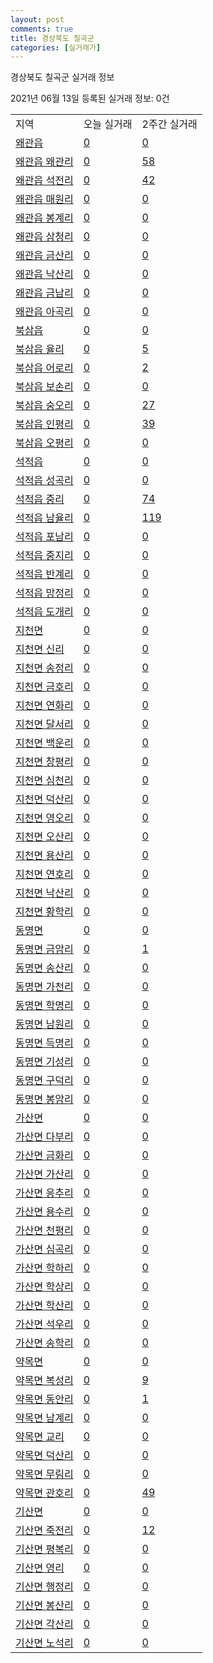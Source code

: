 ```yaml
---
layout: post
comments: true
title: 경상북도 칠곡군
categories: [실거래가]
---
```


경상북도 칠곡군 실거래 정보

2021년 06월 13일 등록된 실거래 정보: 0건


<table class="sortable">
  <tr>
    <td>지역</td>
    <td>오늘 실거래</td>
    <td>2주간 실거래</td>
  </tr>

  
  <tr class="item">
    <td><a href="4785025000.html">왜관읍</a></td>
    <td><a href="4785025000.html">0</a></td>
    <td><a href="4785025000.html">0</a></td>
  </tr>
    

  <tr class="item">
    <td><a href="4785025021.html">왜관읍 왜관리</a></td>
    <td><a href="4785025021.html">0</a></td>
    <td><a href="4785025021.html">58</a></td>
  </tr>
    

  <tr class="item">
    <td><a href="4785025022.html">왜관읍 석전리</a></td>
    <td><a href="4785025022.html">0</a></td>
    <td><a href="4785025022.html">42</a></td>
  </tr>
    

  <tr class="item">
    <td><a href="4785025023.html">왜관읍 매원리</a></td>
    <td><a href="4785025023.html">0</a></td>
    <td><a href="4785025023.html">0</a></td>
  </tr>
    

  <tr class="item">
    <td><a href="4785025024.html">왜관읍 봉계리</a></td>
    <td><a href="4785025024.html">0</a></td>
    <td><a href="4785025024.html">0</a></td>
  </tr>
    

  <tr class="item">
    <td><a href="4785025025.html">왜관읍 삼청리</a></td>
    <td><a href="4785025025.html">0</a></td>
    <td><a href="4785025025.html">0</a></td>
  </tr>
    

  <tr class="item">
    <td><a href="4785025026.html">왜관읍 금산리</a></td>
    <td><a href="4785025026.html">0</a></td>
    <td><a href="4785025026.html">0</a></td>
  </tr>
    

  <tr class="item">
    <td><a href="4785025027.html">왜관읍 낙산리</a></td>
    <td><a href="4785025027.html">0</a></td>
    <td><a href="4785025027.html">0</a></td>
  </tr>
    

  <tr class="item">
    <td><a href="4785025028.html">왜관읍 금남리</a></td>
    <td><a href="4785025028.html">0</a></td>
    <td><a href="4785025028.html">0</a></td>
  </tr>
    

  <tr class="item">
    <td><a href="4785025029.html">왜관읍 아곡리</a></td>
    <td><a href="4785025029.html">0</a></td>
    <td><a href="4785025029.html">0</a></td>
  </tr>
    

  <tr class="item">
    <td><a href="4785025300.html">북삼읍</a></td>
    <td><a href="4785025300.html">0</a></td>
    <td><a href="4785025300.html">0</a></td>
  </tr>
    

  <tr class="item">
    <td><a href="4785025321.html">북삼읍 율리</a></td>
    <td><a href="4785025321.html">0</a></td>
    <td><a href="4785025321.html">5</a></td>
  </tr>
    

  <tr class="item">
    <td><a href="4785025322.html">북삼읍 어로리</a></td>
    <td><a href="4785025322.html">0</a></td>
    <td><a href="4785025322.html">2</a></td>
  </tr>
    

  <tr class="item">
    <td><a href="4785025323.html">북삼읍 보손리</a></td>
    <td><a href="4785025323.html">0</a></td>
    <td><a href="4785025323.html">0</a></td>
  </tr>
    

  <tr class="item">
    <td><a href="4785025324.html">북삼읍 숭오리</a></td>
    <td><a href="4785025324.html">0</a></td>
    <td><a href="4785025324.html">27</a></td>
  </tr>
    

  <tr class="item">
    <td><a href="4785025325.html">북삼읍 인평리</a></td>
    <td><a href="4785025325.html">0</a></td>
    <td><a href="4785025325.html">39</a></td>
  </tr>
    

  <tr class="item">
    <td><a href="4785025326.html">북삼읍 오평리</a></td>
    <td><a href="4785025326.html">0</a></td>
    <td><a href="4785025326.html">0</a></td>
  </tr>
    

  <tr class="item">
    <td><a href="4785025600.html">석적읍</a></td>
    <td><a href="4785025600.html">0</a></td>
    <td><a href="4785025600.html">0</a></td>
  </tr>
    

  <tr class="item">
    <td><a href="4785025621.html">석적읍 성곡리</a></td>
    <td><a href="4785025621.html">0</a></td>
    <td><a href="4785025621.html">0</a></td>
  </tr>
    

  <tr class="item">
    <td><a href="4785025622.html">석적읍 중리</a></td>
    <td><a href="4785025622.html">0</a></td>
    <td><a href="4785025622.html">74</a></td>
  </tr>
    

  <tr class="item">
    <td><a href="4785025623.html">석적읍 남율리</a></td>
    <td><a href="4785025623.html">0</a></td>
    <td><a href="4785025623.html">119</a></td>
  </tr>
    

  <tr class="item">
    <td><a href="4785025624.html">석적읍 포남리</a></td>
    <td><a href="4785025624.html">0</a></td>
    <td><a href="4785025624.html">0</a></td>
  </tr>
    

  <tr class="item">
    <td><a href="4785025625.html">석적읍 중지리</a></td>
    <td><a href="4785025625.html">0</a></td>
    <td><a href="4785025625.html">0</a></td>
  </tr>
    

  <tr class="item">
    <td><a href="4785025626.html">석적읍 반계리</a></td>
    <td><a href="4785025626.html">0</a></td>
    <td><a href="4785025626.html">0</a></td>
  </tr>
    

  <tr class="item">
    <td><a href="4785025627.html">석적읍 망정리</a></td>
    <td><a href="4785025627.html">0</a></td>
    <td><a href="4785025627.html">0</a></td>
  </tr>
    

  <tr class="item">
    <td><a href="4785025628.html">석적읍 도개리</a></td>
    <td><a href="4785025628.html">0</a></td>
    <td><a href="4785025628.html">0</a></td>
  </tr>
    

  <tr class="item">
    <td><a href="4785031000.html">지천면</a></td>
    <td><a href="4785031000.html">0</a></td>
    <td><a href="4785031000.html">0</a></td>
  </tr>
    

  <tr class="item">
    <td><a href="4785031036.html">지천면 신리</a></td>
    <td><a href="4785031036.html">0</a></td>
    <td><a href="4785031036.html">0</a></td>
  </tr>
    

  <tr class="item">
    <td><a href="4785031037.html">지천면 송정리</a></td>
    <td><a href="4785031037.html">0</a></td>
    <td><a href="4785031037.html">0</a></td>
  </tr>
    

  <tr class="item">
    <td><a href="4785031038.html">지천면 금호리</a></td>
    <td><a href="4785031038.html">0</a></td>
    <td><a href="4785031038.html">0</a></td>
  </tr>
    

  <tr class="item">
    <td><a href="4785031039.html">지천면 연화리</a></td>
    <td><a href="4785031039.html">0</a></td>
    <td><a href="4785031039.html">0</a></td>
  </tr>
    

  <tr class="item">
    <td><a href="4785031040.html">지천면 달서리</a></td>
    <td><a href="4785031040.html">0</a></td>
    <td><a href="4785031040.html">0</a></td>
  </tr>
    

  <tr class="item">
    <td><a href="4785031041.html">지천면 백운리</a></td>
    <td><a href="4785031041.html">0</a></td>
    <td><a href="4785031041.html">0</a></td>
  </tr>
    

  <tr class="item">
    <td><a href="4785031042.html">지천면 창평리</a></td>
    <td><a href="4785031042.html">0</a></td>
    <td><a href="4785031042.html">0</a></td>
  </tr>
    

  <tr class="item">
    <td><a href="4785031043.html">지천면 심천리</a></td>
    <td><a href="4785031043.html">0</a></td>
    <td><a href="4785031043.html">0</a></td>
  </tr>
    

  <tr class="item">
    <td><a href="4785031044.html">지천면 덕산리</a></td>
    <td><a href="4785031044.html">0</a></td>
    <td><a href="4785031044.html">0</a></td>
  </tr>
    

  <tr class="item">
    <td><a href="4785031045.html">지천면 영오리</a></td>
    <td><a href="4785031045.html">0</a></td>
    <td><a href="4785031045.html">0</a></td>
  </tr>
    

  <tr class="item">
    <td><a href="4785031046.html">지천면 오산리</a></td>
    <td><a href="4785031046.html">0</a></td>
    <td><a href="4785031046.html">0</a></td>
  </tr>
    

  <tr class="item">
    <td><a href="4785031047.html">지천면 용산리</a></td>
    <td><a href="4785031047.html">0</a></td>
    <td><a href="4785031047.html">0</a></td>
  </tr>
    

  <tr class="item">
    <td><a href="4785031048.html">지천면 연호리</a></td>
    <td><a href="4785031048.html">0</a></td>
    <td><a href="4785031048.html">0</a></td>
  </tr>
    

  <tr class="item">
    <td><a href="4785031049.html">지천면 낙산리</a></td>
    <td><a href="4785031049.html">0</a></td>
    <td><a href="4785031049.html">0</a></td>
  </tr>
    

  <tr class="item">
    <td><a href="4785031050.html">지천면 황학리</a></td>
    <td><a href="4785031050.html">0</a></td>
    <td><a href="4785031050.html">0</a></td>
  </tr>
    

  <tr class="item">
    <td><a href="4785032000.html">동명면</a></td>
    <td><a href="4785032000.html">0</a></td>
    <td><a href="4785032000.html">0</a></td>
  </tr>
    

  <tr class="item">
    <td><a href="4785032030.html">동명면 금암리</a></td>
    <td><a href="4785032030.html">0</a></td>
    <td><a href="4785032030.html">1</a></td>
  </tr>
    

  <tr class="item">
    <td><a href="4785032031.html">동명면 송산리</a></td>
    <td><a href="4785032031.html">0</a></td>
    <td><a href="4785032031.html">0</a></td>
  </tr>
    

  <tr class="item">
    <td><a href="4785032032.html">동명면 가천리</a></td>
    <td><a href="4785032032.html">0</a></td>
    <td><a href="4785032032.html">0</a></td>
  </tr>
    

  <tr class="item">
    <td><a href="4785032033.html">동명면 학명리</a></td>
    <td><a href="4785032033.html">0</a></td>
    <td><a href="4785032033.html">0</a></td>
  </tr>
    

  <tr class="item">
    <td><a href="4785032034.html">동명면 남원리</a></td>
    <td><a href="4785032034.html">0</a></td>
    <td><a href="4785032034.html">0</a></td>
  </tr>
    

  <tr class="item">
    <td><a href="4785032035.html">동명면 득명리</a></td>
    <td><a href="4785032035.html">0</a></td>
    <td><a href="4785032035.html">0</a></td>
  </tr>
    

  <tr class="item">
    <td><a href="4785032036.html">동명면 기성리</a></td>
    <td><a href="4785032036.html">0</a></td>
    <td><a href="4785032036.html">0</a></td>
  </tr>
    

  <tr class="item">
    <td><a href="4785032037.html">동명면 구덕리</a></td>
    <td><a href="4785032037.html">0</a></td>
    <td><a href="4785032037.html">0</a></td>
  </tr>
    

  <tr class="item">
    <td><a href="4785032038.html">동명면 봉암리</a></td>
    <td><a href="4785032038.html">0</a></td>
    <td><a href="4785032038.html">0</a></td>
  </tr>
    

  <tr class="item">
    <td><a href="4785033000.html">가산면</a></td>
    <td><a href="4785033000.html">0</a></td>
    <td><a href="4785033000.html">0</a></td>
  </tr>
    

  <tr class="item">
    <td><a href="4785033034.html">가산면 다부리</a></td>
    <td><a href="4785033034.html">0</a></td>
    <td><a href="4785033034.html">0</a></td>
  </tr>
    

  <tr class="item">
    <td><a href="4785033035.html">가산면 금화리</a></td>
    <td><a href="4785033035.html">0</a></td>
    <td><a href="4785033035.html">0</a></td>
  </tr>
    

  <tr class="item">
    <td><a href="4785033036.html">가산면 가산리</a></td>
    <td><a href="4785033036.html">0</a></td>
    <td><a href="4785033036.html">0</a></td>
  </tr>
    

  <tr class="item">
    <td><a href="4785033037.html">가산면 응추리</a></td>
    <td><a href="4785033037.html">0</a></td>
    <td><a href="4785033037.html">0</a></td>
  </tr>
    

  <tr class="item">
    <td><a href="4785033038.html">가산면 용수리</a></td>
    <td><a href="4785033038.html">0</a></td>
    <td><a href="4785033038.html">0</a></td>
  </tr>
    

  <tr class="item">
    <td><a href="4785033039.html">가산면 천평리</a></td>
    <td><a href="4785033039.html">0</a></td>
    <td><a href="4785033039.html">0</a></td>
  </tr>
    

  <tr class="item">
    <td><a href="4785033041.html">가산면 심곡리</a></td>
    <td><a href="4785033041.html">0</a></td>
    <td><a href="4785033041.html">0</a></td>
  </tr>
    

  <tr class="item">
    <td><a href="4785033043.html">가산면 학하리</a></td>
    <td><a href="4785033043.html">0</a></td>
    <td><a href="4785033043.html">0</a></td>
  </tr>
    

  <tr class="item">
    <td><a href="4785033044.html">가산면 학상리</a></td>
    <td><a href="4785033044.html">0</a></td>
    <td><a href="4785033044.html">0</a></td>
  </tr>
    

  <tr class="item">
    <td><a href="4785033045.html">가산면 학산리</a></td>
    <td><a href="4785033045.html">0</a></td>
    <td><a href="4785033045.html">0</a></td>
  </tr>
    

  <tr class="item">
    <td><a href="4785033046.html">가산면 석우리</a></td>
    <td><a href="4785033046.html">0</a></td>
    <td><a href="4785033046.html">0</a></td>
  </tr>
    

  <tr class="item">
    <td><a href="4785033047.html">가산면 송학리</a></td>
    <td><a href="4785033047.html">0</a></td>
    <td><a href="4785033047.html">0</a></td>
  </tr>
    

  <tr class="item">
    <td><a href="4785036000.html">약목면</a></td>
    <td><a href="4785036000.html">0</a></td>
    <td><a href="4785036000.html">0</a></td>
  </tr>
    

  <tr class="item">
    <td><a href="4785036028.html">약목면 복성리</a></td>
    <td><a href="4785036028.html">0</a></td>
    <td><a href="4785036028.html">9</a></td>
  </tr>
    

  <tr class="item">
    <td><a href="4785036029.html">약목면 동안리</a></td>
    <td><a href="4785036029.html">0</a></td>
    <td><a href="4785036029.html">1</a></td>
  </tr>
    

  <tr class="item">
    <td><a href="4785036030.html">약목면 남계리</a></td>
    <td><a href="4785036030.html">0</a></td>
    <td><a href="4785036030.html">0</a></td>
  </tr>
    

  <tr class="item">
    <td><a href="4785036031.html">약목면 교리</a></td>
    <td><a href="4785036031.html">0</a></td>
    <td><a href="4785036031.html">0</a></td>
  </tr>
    

  <tr class="item">
    <td><a href="4785036032.html">약목면 덕산리</a></td>
    <td><a href="4785036032.html">0</a></td>
    <td><a href="4785036032.html">0</a></td>
  </tr>
    

  <tr class="item">
    <td><a href="4785036033.html">약목면 무림리</a></td>
    <td><a href="4785036033.html">0</a></td>
    <td><a href="4785036033.html">0</a></td>
  </tr>
    

  <tr class="item">
    <td><a href="4785036034.html">약목면 관호리</a></td>
    <td><a href="4785036034.html">0</a></td>
    <td><a href="4785036034.html">49</a></td>
  </tr>
    

  <tr class="item">
    <td><a href="4785037000.html">기산면</a></td>
    <td><a href="4785037000.html">0</a></td>
    <td><a href="4785037000.html">0</a></td>
  </tr>
    

  <tr class="item">
    <td><a href="4785037028.html">기산면 죽전리</a></td>
    <td><a href="4785037028.html">0</a></td>
    <td><a href="4785037028.html">12</a></td>
  </tr>
    

  <tr class="item">
    <td><a href="4785037029.html">기산면 평복리</a></td>
    <td><a href="4785037029.html">0</a></td>
    <td><a href="4785037029.html">0</a></td>
  </tr>
    

  <tr class="item">
    <td><a href="4785037030.html">기산면 영리</a></td>
    <td><a href="4785037030.html">0</a></td>
    <td><a href="4785037030.html">0</a></td>
  </tr>
    

  <tr class="item">
    <td><a href="4785037031.html">기산면 행정리</a></td>
    <td><a href="4785037031.html">0</a></td>
    <td><a href="4785037031.html">0</a></td>
  </tr>
    

  <tr class="item">
    <td><a href="4785037032.html">기산면 봉산리</a></td>
    <td><a href="4785037032.html">0</a></td>
    <td><a href="4785037032.html">0</a></td>
  </tr>
    

  <tr class="item">
    <td><a href="4785037033.html">기산면 각산리</a></td>
    <td><a href="4785037033.html">0</a></td>
    <td><a href="4785037033.html">0</a></td>
  </tr>
    

  <tr class="item">
    <td><a href="4785037034.html">기산면 노석리</a></td>
    <td><a href="4785037034.html">0</a></td>
    <td><a href="4785037034.html">0</a></td>
  </tr>
    


</table>
    